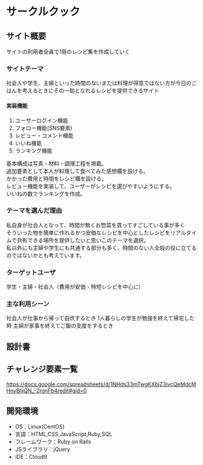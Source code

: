 # サークルクック

## サイト概要

サイトの利用者全員で1冊のレシピ集を作成していく

### サイトテーマ

社会人や学生、主婦といった時間のないまたは料理が得意ではない方が今日のごはんを考えるときにその一助となれるレシピを提供できるサイト

#### 実装機能
1. ユーザーログイン機能
2. フォロー機能(SNS要素)
3. レビュー・コメント機能
4. いいね機能
5. ランキング機能

基本構成は写真・材料・調理工程を掲載。<br>
追加要素として本人が料理して食べてみた感想欄を設ける。<br>
かかった費用と時間をレシピ欄を設ける。<br>レビュー機能を実装して、ユーザーがレシピを選びやすいようにする。<br>いいねの数でランキングを作成。


### テーマを選んだ理由

私自身が社会人となって、時間が無くお惣菜を買ってすごしている事が多く<br>
そういった物を簡単に作れるかつ安価なレシピを中心としたレシピをリアルタイムで共有できる場所を提供したいと思いこのテーマを選択。<br>
私以外にも主婦や学生にも共通する部分も多く、時間のない人全般の役に立てるのではないかとも考えています。

### ターゲットユーザ

学生・主婦・社会人（費用が安価・時短レシピを中心に）

### 主な利用シーン

社会人が仕事から帰って自炊するとき  1人暮らしの学生が勉強を終えて帰宅した時  主婦が家事を終えてご飯の支度をするとき

## 設計書

## チャレンジ要素一覧

<https://docs.google.com/spreadsheets/d/1NHds33mTwgKXbjZ3ivcQeMdcMHnyBliiQN_-2rgnFb4/edit#gid=0>

## 開発環境

- OS：Linux(CentOS)
- 言語：HTML,CSS,JavaScript,Ruby,SQL
- フレームワーク：Ruby on Rails
- JSライブラリ：jQuery
- IDE：Cloud9
